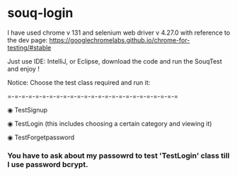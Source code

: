 # souq-login
I have used chrome v 131 and selenium web driver v 4.27.0 with reference to the dev page:
https://googlechromelabs.github.io/chrome-for-testing/#stable

Just use IDE: IntelliJ, or Eclipse, download the code and run the SouqTest and enjoy !

Notice: Choose the test class required and run it:

=-=-=-=-=-=-=-=-=-=-=-=-=-=-=-=-=-=-=-=-=-=-=-=-=

◉ TestSignup

◉ TestLogin (this includes choosing a certain category and viewing it)

◉ TestForgetpassword

### You have to ask about my passowrd to test 'TestLogin' class till I use password bcrypt.
